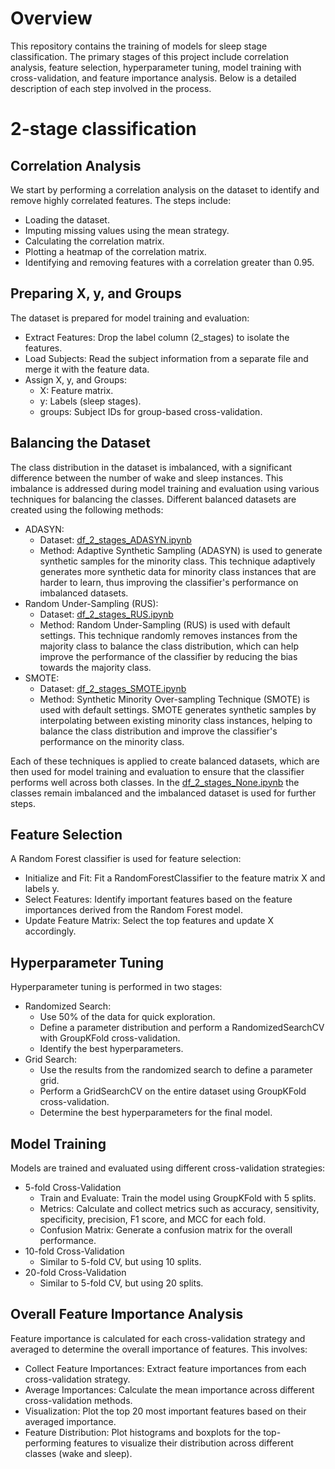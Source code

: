 # Overview
This repository contains the training of models for sleep stage classification. The primary stages of this project include correlation analysis, feature selection, hyperparameter tuning, model training with cross-validation, and feature importance analysis. Below is a detailed description of each step involved in the process.


# 2-stage classification

## Correlation Analysis
We start by performing a correlation analysis on the dataset to identify and remove highly correlated features. The steps include:

* Loading the dataset.
* Imputing missing values using the mean strategy.
* Calculating the correlation matrix.
* Plotting a heatmap of the correlation matrix.
* Identifying and removing features with a correlation greater than 0.95.

## Preparing X, y, and Groups
The dataset is prepared for model training and evaluation:

* Extract Features: Drop the label column (2_stages) to isolate the features.
* Load Subjects: Read the subject information from a separate file and merge it with the feature data.
* Assign X, y, and Groups:
  * X: Feature matrix.
  * y: Labels (sleep stages).
  * groups: Subject IDs for group-based cross-validation.

## Balancing the Dataset
The class distribution in the dataset is imbalanced, with a significant difference between the number of wake and sleep instances. This imbalance is addressed during model training and evaluation using various techniques for balancing the classes. Different balanced datasets are created using the following methods:

* ADASYN:
  * Dataset: [df_2_stages_ADASYN.ipynb](https://github.com/kmarkoveth/PPG/blob/main/model_training/df_2_stages_ADASYN.ipynb)
  * Method: Adaptive Synthetic Sampling (ADASYN) is used to generate synthetic samples for the minority class. This technique adaptively generates more synthetic data for minority class instances that are harder to learn, thus improving the classifier's performance on imbalanced datasets.
* Random Under-Sampling (RUS):
  * Dataset: [df_2_stages_RUS.ipynb](https://github.com/kmarkoveth/PPG/blob/main/model_training/df_2_stages_RUS.ipynb)
  * Method: Random Under-Sampling (RUS) is used with default settings. This technique randomly removes instances from the majority class to balance the class distribution, which can help improve the performance of the classifier by reducing the bias towards the majority class.
* SMOTE:
  * Dataset: [df_2_stages_SMOTE.ipynb](https://github.com/kmarkoveth/PPG/blob/main/model_training/df_2_stages_SMOTE.ipynb)
  * Method: Synthetic Minority Over-sampling Technique (SMOTE) is used with default settings. SMOTE generates synthetic samples by interpolating between existing minority class instances, helping to balance the class distribution and improve the classifier's performance on the minority class.

Each of these techniques is applied to create balanced datasets, which are then used for model training and evaluation to ensure that the classifier performs well across both classes. In the [df_2_stages_None.ipynb](https://github.com/kmarkoveth/PPG/blob/main/model_training/df_2_stages_None.ipynb) the classes remain imbalanced and the imbalanced dataset is used for further steps.

## Feature Selection
A Random Forest classifier is used for feature selection:
* Initialize and Fit: Fit a RandomForestClassifier to the feature matrix X and labels y.
* Select Features: Identify important features based on the feature importances derived from the Random Forest model.
* Update Feature Matrix: Select the top features and update X accordingly.

## Hyperparameter Tuning
Hyperparameter tuning is performed in two stages:
* Randomized Search:
  * Use 50% of the data for quick exploration.
  * Define a parameter distribution and perform a RandomizedSearchCV with GroupKFold cross-validation.
  * Identify the best hyperparameters.
* Grid Search:
  * Use the results from the randomized search to define a parameter grid.
  * Perform a GridSearchCV on the entire dataset using GroupKFold cross-validation.
  * Determine the best hyperparameters for the final model.

## Model Training
Models are trained and evaluated using different cross-validation strategies:

* 5-fold Cross-Validation
  * Train and Evaluate: Train the model using GroupKFold with 5 splits.
  * Metrics: Calculate and collect metrics such as accuracy, sensitivity, specificity, precision, F1 score, and MCC for each fold.
  * Confusion Matrix: Generate a confusion matrix for the overall performance.
* 10-fold Cross-Validation
  * Similar to 5-fold CV, but using 10 splits.
* 20-fold Cross-Validation
  * Similar to 5-fold CV, but using 20 splits.

## Overall Feature Importance Analysis
Feature importance is calculated for each cross-validation strategy and averaged to determine the overall importance of features. This involves:

* Collect Feature Importances: Extract feature importances from each cross-validation strategy.
* Average Importances: Calculate the mean importance across different cross-validation methods.
* Visualization: Plot the top 20 most important features based on their averaged importance.
* Feature Distribution: Plot histograms and boxplots for the top-performing features to visualize their distribution across different classes (wake and sleep).

